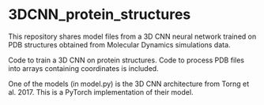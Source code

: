 # 3DCNN_protein_structures

This repository shares model files from a 3D CNN neural network trained on PDB structures obtained from Molecular Dynamics simulations data.

Code to train a 3D CNN on protein structures. Code to process PDB files into arrays containing coordinates is included.

One of the models (in model.py) is the 3D CNN architecture from Torng et al. 2017. This is a PyTorch implementation of their model.
